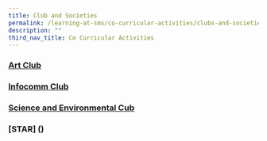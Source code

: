 ```yaml
---
title: Club and Societies
permalink: /learning-at-sms/co-curricular-activities/clubs-and-societies/
description: ""
third_nav_title: Co Curricular Activities
---
```

### [Art Club](/folders/learning-at-sms/subfolders/Co%20Curricular%20Activities/editPage/Art%20Club.md)

### [Infocomm Club](/subfolders/Co%20Curricular%20Activities/editPage/Infocomm%20Club.md)

### [Science and Environmental Cub](/folders/learning-at-sms/subfolders/Co%20Curricular%20Activities/editPage/Science%20and%20Environmental%20Club.md)

### [STAR] ()